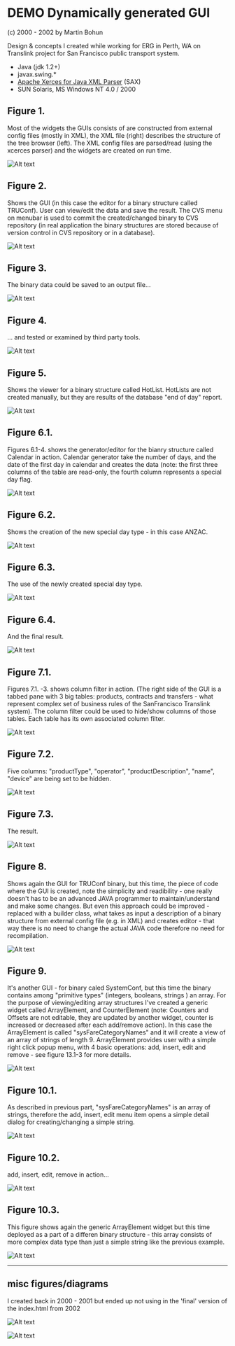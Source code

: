 # DEMO Dynamically generated GUI
(c) 2000 - 2002 by Martin Bohun

Design & concepts I created while working for ERG in Perth, WA on Translink project for San Francisco public transport system.

- Java (jdk 1.2+)
- javax.swing.*
- [Apache Xerces for Java XML Parser](http://projects.apache.org/projects/xerces_for_java_xml_parser.html) (SAX)
- SUN Solaris, MS Windows NT 4.0 / 2000

## Figure 1.
Most of the widgets the GUIs consists of are constructed from external config files (mostly in XML), the XML file (right) describes the structure of the tree browser (left). The XML config files are parsed/read (using
the xcerces parser) and the widgets are created on run time. 

![Alt text](https://raw.github.com/mbohun/misc/master/2002-04-14-demo_gui_java_xml/screenshots/tree_view_xml_config.gif "tree view and it's XML configuration file")

## Figure 2.
Shows the GUI (in this case the editor for a binary structure called TRUConf). User can view/edit the data and save the result. The CVS menu on menubar is used to commit the created/changed binary to CVS repository (in real application the binary structures are stored because of version control in CVS repository or in a database).

![Alt text](https://raw.github.com/mbohun/misc/master/2002-04-14-demo_gui_java_xml/screenshots/binary_open_editor.gif "TRUConf binary editor")

## Figure 3.
The binary data could be saved to an output file...

![Alt text](https://raw.github.com/mbohun/misc/master/2002-04-14-demo_gui_java_xml/screenshots/binary_save_as.gif "TRUConf binary save")

## Figure 4.
... and tested or examined by third party tools. 

![Alt text](https://raw.github.com/mbohun/misc/master/2002-04-14-demo_gui_java_xml/screenshots/binary_hexdump.gif "xterm with binary hexdump")

## Figure 5.
Shows the viewer for a binary structure called HotList. HotLists are not created manually, but they are results of the database "end of day" report.

![Alt text](https://raw.github.com/mbohun/misc/master/2002-04-14-demo_gui_java_xml/screenshots/hotlist_viewer.gif "HotList viewer")

## Figure 6.1.
Figures 6.1-4. shows the generator/editor for the bianry structure called Calendar in action. Calendar generator take the number of days, and the date of the first day in calendar and creates the data (note: the first three columns of the table are read-only, the fourth column represents a special day flag.

![Alt text](https://raw.github.com/mbohun/misc/master/2002-04-14-demo_gui_java_xml/screenshots/calendar_before.gif "Calendar generator")

## Figure 6.2.
Shows the creation of the new special day type - in this case ANZAC.

![Alt text](https://raw.github.com/mbohun/misc/master/2002-04-14-demo_gui_java_xml/screenshots/calendar_creating_new_special_day.gif "Calendar, creating new special day type")

## Figure 6.3.
The use of the newly created special day type.

![Alt text](https://raw.github.com/mbohun/misc/master/2002-04-14-demo_gui_java_xml/screenshots/calendar_choosing_new_day_type.gif "Calendar, using newly created special day type")

## Figure 6.4.
And the final result.

![Alt text](https://raw.github.com/mbohun/misc/master/2002-04-14-demo_gui_java_xml/screenshots/calendar_the_result.gif "Calendar - the result")

## Figure 7.1.
Figures 7.1. -3. shows column filter in action. (The right side of the GUI is a tabbed pane with 3 big tables: products, contracts and transfers - what represent complex set of business rules of the SanFrancisco Translink system). The column filter could be used to hide/show columns of those tables. Each table has its own associated column filter.

![Alt text](https://raw.github.com/mbohun/misc/master/2002-04-14-demo_gui_java_xml/screenshots/column_filter_invoked.gif "column filter")

## Figure 7.2.
Five columns: "productType", "operator", "productDescription", "name", "device" are being set to be hidden.

![Alt text](https://raw.github.com/mbohun/misc/master/2002-04-14-demo_gui_java_xml/screenshots/column_filter_in_action.gif "colum filter in use")

## Figure 7.3.
The result.

![Alt text](https://raw.github.com/mbohun/misc/master/2002-04-14-demo_gui_java_xml/screenshots/column_filter_result.gif "column filter - the result")

## Figure 8.
Shows again the GUI for TRUConf binary, but this time, the piece of code where the GUI is created, note the simplicity and readibility - one really doesn't has to be an advanced JAVA programmer to maintain/understand and make some changes.
But even this approach could be improved - replaced with a builder class, what takes as input a description of a binary structure from external config file (e.g. in XML) and creates editor - that way there is no need to change the actual JAVA code therefore no need for recompilation.

![Alt text](https://raw.github.com/mbohun/misc/master/2002-04-14-demo_gui_java_xml/screenshots/tru_conf_construction_code.gif "TRUConf constructor")

## Figure 9.
It's another GUI - for binary caled SystemConf, but this time the binary contains among "primitive types" (integers, booleans, strings ) an array. For the purpose of viewing/editing array structures I've created a generic widget called ArrayElement, and CounterElement (note: Counters and Offsets are not editable, they are updated by another widget, counter is increased or decreased after each add/remove action). In this case the ArrayElement is called "sysFareCategoryNames" and it will create a view of an array of strings of length 9. ArrayElement provides user with a simple right click popup menu, with 4 basic operations: add, insert, edit and remove - see figure 13.1-3 for more details.

![Alt text](https://raw.github.com/mbohun/misc/master/2002-04-14-demo_gui_java_xml/screenshots/system_conf_construction.gif "SystemConf construction")

## Figure 10.1.
As described in previous part, "sysFareCategoryNames" is an array of strings, therefore the add, insert, edit menu item opens a simple detail dialog for creating/changing a simple string.

![Alt text](https://raw.github.com/mbohun/misc/master/2002-04-14-demo_gui_java_xml/screenshots/array_element_editor_add_dialog.gif "ArrayElement - add")

## Figure 10.2.
add, insert, edit, remove in action...

![Alt text](https://raw.github.com/mbohun/misc/master/2002-04-14-demo_gui_java_xml/screenshots/array_element_editor_pop_menu.gif "ArrayElement - popup menu")

## Figure 10.3.
This figure shows again the generic ArrayElement widget but this time deployed as a part of a differen binary structure - this array consists of more complex data type than just a simple string like the previous example. 

![Alt text](https://raw.github.com/mbohun/misc/master/2002-04-14-demo_gui_java_xml/screenshots/array_element_add_dialog_diff.gif "ArrayElement - more complex example")

 ---

## misc figures/diagrams
I created back in 2000 - 2001 but ended up not using in the 'final' version of the index.html from 2002

![Alt text](https://raw.github.com/mbohun/misc/master/2002-04-14-demo_gui_java_xml/screenshots/gui_design_modular.gif "modular GUI app design")

![Alt text](https://raw.github.com/mbohun/misc/master/2002-04-14-demo_gui_java_xml/screenshots/gui_design_plugins.gif "modular GUI app impl. concept - plugins for diff GUI libs & frameworks")
